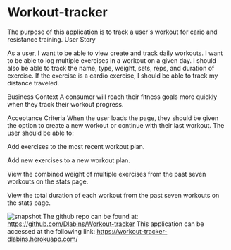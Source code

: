 # Workout-tracker
The purpose of this application is to track a user's workout for cario and resistance training. 
User Story

As a user, I want to be able to view create and track daily workouts. I want to be able to log multiple exercises in a workout on a given day. I should also be able to track the name, type, weight, sets, reps, and duration of exercise. If the exercise is a cardio exercise, I should be able to track my distance traveled.


Business Context
A consumer will reach their fitness goals more quickly when they track their workout progress.

Acceptance Criteria
When the user loads the page, they should be given the option to create a new workout or continue with their last workout.
The user should be able to:


Add exercises to the most recent workout plan.


Add new exercises to a new workout plan.


View the combined weight of multiple exercises from the past seven workouts on the stats page.


View the total duration of each workout from the past seven workouts on the stats page.



![snapshot](scrennshot/fitness.png)
The github repo can be found at: https://github.com/Dlabins/Workout-tracker
This application can be accessed at the following link: https://workout-tracker-dlabins.herokuapp.com/